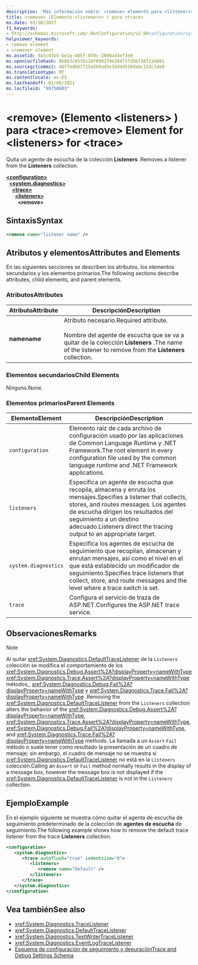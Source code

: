 ```yaml
---
description: 'Más información sobre: <remove> elemento para <listeners> para <trace>'
title: <remove> (Elemento <listeners> ) para <trace>
ms.date: 03/30/2017
f1_keywords:
- http://schemas.microsoft.com/.NetConfiguration/v2.0#configuration/system.diagnostics/trace/listeners/remove
helpviewer_keywords:
- remove element
- <remove> element
ms.assetid: 9a5cd1b5-be1a-485f-8f0c-2890ad3ef3e0
ms.openlocfilehash: 8b863cb535c28f090374e284717d5bf38f22e881
ms.sourcegitcommit: ddf7edb67715a5b9a45e3dd44536dabc153c1de0
ms.translationtype: MT
ms.contentlocale: es-ES
ms.lasthandoff: 02/06/2021
ms.locfileid: "99750603"
---
```

# <a name="remove-element-for-listeners-for-trace"></a><span data-ttu-id="69602-103">\<remove> (Elemento \<listeners> ) para \<trace></span><span class="sxs-lookup"><span data-stu-id="69602-103">\<remove> Element for \<listeners> for \<trace></span></span>

<span data-ttu-id="69602-104">Quita un agente de escucha de la colección **Listeners** .</span><span class="sxs-lookup"><span data-stu-id="69602-104">Removes a listener from the **Listeners** collection.</span></span>  

[**\<configuration>**](../configuration-element.md)\
&nbsp;&nbsp;[**\<system.diagnostics>**](system-diagnostics-element.md)\
&nbsp;&nbsp;&nbsp;&nbsp;[**\<trace>**](trace-element.md)\
&nbsp;&nbsp;&nbsp;&nbsp;&nbsp;&nbsp;[**\<listeners>**](listeners-element-for-trace.md)\
&nbsp;&nbsp;&nbsp;&nbsp;&nbsp;&nbsp;&nbsp;&nbsp;**\<remove>**

## <a name="syntax"></a><span data-ttu-id="69602-105">Sintaxis</span><span class="sxs-lookup"><span data-stu-id="69602-105">Syntax</span></span>  
  
```xml  
<remove name="listener name" />  
```  
  
## <a name="attributes-and-elements"></a><span data-ttu-id="69602-106">Atributos y elementos</span><span class="sxs-lookup"><span data-stu-id="69602-106">Attributes and Elements</span></span>  

 <span data-ttu-id="69602-107">En las siguientes secciones se describen los atributos, los elementos secundarios y los elementos primarios.</span><span class="sxs-lookup"><span data-stu-id="69602-107">The following sections describe attributes, child elements, and parent elements.</span></span>  
  
### <a name="attributes"></a><span data-ttu-id="69602-108">Atributos</span><span class="sxs-lookup"><span data-stu-id="69602-108">Attributes</span></span>  
  
|<span data-ttu-id="69602-109">Atributo</span><span class="sxs-lookup"><span data-stu-id="69602-109">Attribute</span></span>|<span data-ttu-id="69602-110">Descripción</span><span class="sxs-lookup"><span data-stu-id="69602-110">Description</span></span>|  
|---------------|-----------------|  
|<span data-ttu-id="69602-111">**name**</span><span class="sxs-lookup"><span data-stu-id="69602-111">**name**</span></span>|<span data-ttu-id="69602-112">Atributo necesario.</span><span class="sxs-lookup"><span data-stu-id="69602-112">Required attribute.</span></span><br /><br /> <span data-ttu-id="69602-113">Nombre del agente de escucha que se va a quitar de la colección **Listeners** .</span><span class="sxs-lookup"><span data-stu-id="69602-113">The name of the listener to remove from the **Listeners** collection.</span></span>|  
  
### <a name="child-elements"></a><span data-ttu-id="69602-114">Elementos secundarios</span><span class="sxs-lookup"><span data-stu-id="69602-114">Child Elements</span></span>  

 <span data-ttu-id="69602-115">Ninguno.</span><span class="sxs-lookup"><span data-stu-id="69602-115">None.</span></span>  
  
### <a name="parent-elements"></a><span data-ttu-id="69602-116">Elementos primarios</span><span class="sxs-lookup"><span data-stu-id="69602-116">Parent Elements</span></span>  
  
|<span data-ttu-id="69602-117">Elemento</span><span class="sxs-lookup"><span data-stu-id="69602-117">Element</span></span>|<span data-ttu-id="69602-118">Descripción</span><span class="sxs-lookup"><span data-stu-id="69602-118">Description</span></span>|  
|-------------|-----------------|  
|`configuration`|<span data-ttu-id="69602-119">Elemento raíz de cada archivo de configuración usado por las aplicaciones de Common Language Runtime y .NET Framework.</span><span class="sxs-lookup"><span data-stu-id="69602-119">The root element in every configuration file used by the common language runtime and .NET Framework applications.</span></span>|  
|`listeners`|<span data-ttu-id="69602-120">Especifica un agente de escucha que recopila, almacena y enruta los mensajes.</span><span class="sxs-lookup"><span data-stu-id="69602-120">Specifies a listener that collects, stores, and routes messages.</span></span> <span data-ttu-id="69602-121">Los agentes de escucha dirigen los resultados del seguimiento a un destino adecuado.</span><span class="sxs-lookup"><span data-stu-id="69602-121">Listeners direct the tracing output to an appropriate target.</span></span>|  
|`system.diagnostics`|<span data-ttu-id="69602-122">Especifica los agentes de escucha de seguimiento que recopilan, almacenan y enrutan mensajes, así como el nivel en el que está establecido un modificador de seguimiento.</span><span class="sxs-lookup"><span data-stu-id="69602-122">Specifies trace listeners that collect, store, and route messages and the level where a trace switch is set.</span></span>|  
|`trace`|<span data-ttu-id="69602-123">Configura el servicio de traza de ASP.NET.</span><span class="sxs-lookup"><span data-stu-id="69602-123">Configures the ASP.NET trace service.</span></span>|  
  
## <a name="remarks"></a><span data-ttu-id="69602-124">Observaciones</span><span class="sxs-lookup"><span data-stu-id="69602-124">Remarks</span></span>  
  
> [!NOTE]
> <span data-ttu-id="69602-125">Al quitar <xref:System.Diagnostics.DefaultTraceListener> de la `Listeners` colección se modifica el comportamiento de los <xref:System.Diagnostics.Debug.Assert%2A?displayProperty=nameWithType> <xref:System.Diagnostics.Trace.Assert%2A?displayProperty=nameWithType> métodos,, <xref:System.Diagnostics.Debug.Fail%2A?displayProperty=nameWithType> y <xref:System.Diagnostics.Trace.Fail%2A?displayProperty=nameWithType> .</span><span class="sxs-lookup"><span data-stu-id="69602-125">Removing the <xref:System.Diagnostics.DefaultTraceListener> from the `Listeners` collection alters the behavior of the <xref:System.Diagnostics.Debug.Assert%2A?displayProperty=nameWithType>, <xref:System.Diagnostics.Trace.Assert%2A?displayProperty=nameWithType>, <xref:System.Diagnostics.Debug.Fail%2A?displayProperty=nameWithType>, and <xref:System.Diagnostics.Trace.Fail%2A?displayProperty=nameWithType> methods.</span></span> <span data-ttu-id="69602-126">La llamada a un `Assert` `Fail` método o suele tener como resultado la presentación de un cuadro de mensaje; sin embargo, el cuadro de mensaje no se muestra si <xref:System.Diagnostics.DefaultTraceListener> no está en la `Listeners` colección.</span><span class="sxs-lookup"><span data-stu-id="69602-126">Calling an `Assert` or `Fail` method normally results in the display of a message box, however the message box is not displayed if the <xref:System.Diagnostics.DefaultTraceListener> is not in the `Listeners` collection.</span></span>  
  
## <a name="example"></a><span data-ttu-id="69602-127">Ejemplo</span><span class="sxs-lookup"><span data-stu-id="69602-127">Example</span></span>  

 <span data-ttu-id="69602-128">En el ejemplo siguiente se muestra cómo quitar el agente de escucha de seguimiento predeterminado de la colección de **agentes de escucha** de seguimiento.</span><span class="sxs-lookup"><span data-stu-id="69602-128">The following example shows how to remove the default trace listener from the trace **Listeners** collection.</span></span>  
  
```xml  
<configuration>  
   <system.diagnostics>  
      <trace autoflush="true" indentsize="0">  
         <listeners>  
            <remove name="Default" />  
         </listeners>  
      </trace>  
   </system.diagnostics>  
</configuration>  
```  
  
## <a name="see-also"></a><span data-ttu-id="69602-129">Vea también</span><span class="sxs-lookup"><span data-stu-id="69602-129">See also</span></span>

- <xref:System.Diagnostics.TraceListener>
- <xref:System.Diagnostics.DefaultTraceListener>
- <xref:System.Diagnostics.TextWriterTraceListener>
- <xref:System.Diagnostics.EventLogTraceListener>
- [<span data-ttu-id="69602-130">Esquema de configuración de seguimiento y depuración</span><span class="sxs-lookup"><span data-stu-id="69602-130">Trace and Debug Settings Schema</span></span>](index.md)
